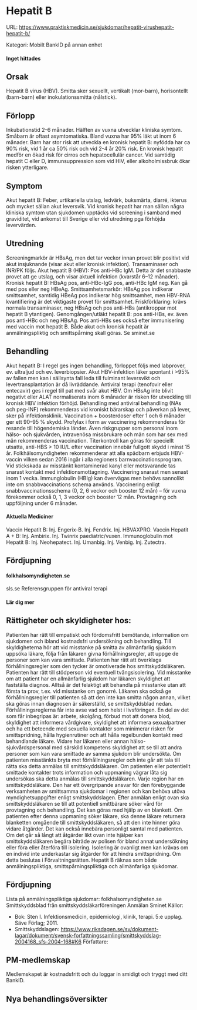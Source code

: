 # Hepatit B

URL: https://www.praktiskmedicin.se/sjukdomar/hepatit-virushepatit-hepatit-b/



Kategori: Mobilt BankID på annan enhet

#### Inget hittades

## Orsak

Hepatit B virus (HBV). Smitta sker sexuellt, vertikalt (mor-barn), horisontellt (barn-barn) eller inokulationssmitta (nålstick).

## Förlopp

Inkubationstid 2–6 månader. Hälften av vuxna utvecklar kliniska symtom. Småbarn är oftast asymtomatiska. Bland vuxna har 95% läkt ut inom 6 månader. Barn har stor risk att utveckla en kronisk hepatit B: nyfödda har ca 90% risk, vid 1 år ca 50% risk och vid 2-4 år 20% risk. En kronisk hepatit medför en ökad risk för cirros och hepatocellulär cancer. Vid samtidig hepatit C eller D, immunsuppression som vid HIV, eller alkoholmissbruk ökar risken ytterligare.

## Symptom

Akut hepatit B: Feber, urtikariella utslag, ledvärk, buksmärta, diarré, ikterus och mycket sällan akut leversvik.
Vid kronisk hepatit har man sällan några kliniska symtom utan sjukdomen upptäcks vid screening i samband med graviditet, vid ankomst till Sverige eller vid utredning pga förhöjda levervärden.

## Utredning

Screeningmarkör är HBsAg, men det tar veckor innan provet blir positivt vid akut insjuknande (visar akut eller kronisk infektion). Transaminaser och INR/PK följs.
Akut hepatit B (HBV): Pos anti-HBc IgM. Detta är det snabbaste provet att ge utslag, och visar aktuell infektion (kvarstår 6–12 månader).
Kronisk hepatit B: HBsAg pos, anti-HBc-IgG pos, anti-HBc IgM neg. Kan gå med pos eller neg HBeAg.
Smittsamhetsmarkör: HBsAg pos indikerar smittsamhet, samtidig HBeAg pos indikerar hög smittsamhet, men HBV-RNA kvantifiering är det viktigaste provet för smittsamhet.
Friskförklaring: krävs normala transaminaser, neg HBsAg och pos anti-HBs (antikroppar mot hepatit B ytantigen).
Genomgången/utläkt hepatit B: pos anti-HBs, ev. även pos anti-HBc och neg HBsAg. Pos anti-HBs ses också efter immunisering med vaccin mot hepatit B.
Både akut och kronisk hepatit är anmälningspliktig och smittspårning skall göras. Se sminet.se

## Behandling

Akut hepatit B: I regel ges ingen behandling, förloppet följs med labprover, ev. ultraljud och ev. leverbiopsier. Akut HBV-infektion läker spontant i >95% av fallen men kan i sällsynta fall leda till fulminant leversvikt och levertransplantation är då livräddande. Antiviral terapi (tenofovir eller entecavir) ges i regel till pat med svår akut HBV.
Om HBsAg inte blivit negativt eller ALAT normaliserats inom 6 månader är risken för utveckling till kronisk HBV infektion förhöjd. Behandling med antiviral behandling (NAs och peg-INF) rekommenderas vid kroniskt bärarskap och påverkan på lever, sker på infektionsklinik.
Vaccination + boosterdoser efter 1 och 6 månader ger ett 90–95 % skydd. Profylax i form av vaccinering rekommenderas för resande till högendemiska länder. Även riskgrupper som personal inom hälso- och sjukvården, intravenösa missbrukare och män som har sex med män rekommenderas vaccination. Titerkontroll kan göras för speciellt utsatta, anti-HBS > 10 IU/L efter vaccination innebär fullgott skydd i minst 15 år.
Folkhälsomyndigheten rekommenderar att alla spädbarn erbjuds HBV-vaccin vilken sedan 2016 ingår i alla regioners barnvaccinationsprogram. Vid stickskada av misstänkt kontaminerad kanyl eller motsvarande tas snarast kontakt med infektionsmottagning. Vaccinering snarast men senast inom 1 vecka. Immunglobulin (HBIg) kan övervägas men behövs sannolikt inte om snabbvaccinations schema används. Vaccinering enligt snabbvaccinationsschema (0, 2, 6 veckor och booster 12 mån) – för vuxna förekommer också 0, 1, 3 veckor och booster 12 mån. Provtagning och uppföljning under 6 månader.

#### Aktuella Mediciner

Vaccin Hepatit B: Inj. Engerix-B. Inj. Fendrix. Inj. HBVAXPRO.
Vaccin Hepatit A + B: Inj. Ambirix. Inj. Twinrix paediatric/vuxen.
Immunoglobulin mot Hepatit B: Inj. Neohepatect. Inj. Umanbig. Inj. Venbig. Inj. Zutectra.

## Fördjupning

#### folkhalsomyndigheten.se

sls.se Referensgruppen för antiviral terapi

#### Lär dig mer

## Rättigheter och skyldigheter hos:

Patienten har rätt till empatiskt och fördomsfritt bemötande, information om sjukdomen och ibland kostnadsfri undersökning och behandling. Till skyldigheterna hör att vid misstanke på smitta av allmänfarlig sjukdom uppsöka läkare, följa från läkaren givna förhållningsregler, att uppge de personer som kan vara smittade.
Patienten har rätt att överklaga förhållningsregler som den tycker är omotiverade hos smittskyddsläkaren. Patienten har rätt till stödperson vid eventuell tvångsisolering.
Vid misstanke om att patient har en allmänfarlig sjukdom har läkaren skyldighet att fastställa diagnos. Alltså är det felaktigt att behandla på misstanke utan att första ta prov, t.ex. vid misstanke om gonorré. Läkaren ska också ge förhållningsregler till patienten så att den inte kan smitta någon annan, vilket ska göras innan diagnosen är säkerställd, se smittskyddsblad nedan. Förhållningsreglerna får inte avse vad som helst i livsföringen. En del av det som får inbegripas är: arbete, skolgång, förbud mot att donera blod, skyldighet att informera vårdgivare, skyldighet att informera sexualpartner och ha ett beteende med sexuella kontakter som minimerar risken för smittspridning, hålla hygienrutiner och att hålla regelbunden kontakt med behandlande läkare.
Vidare har läkaren eller annan hälso- sjukvårdspersonal med särskild kompetens skyldighet att se till att andra personer som kan vara smittade av samma sjukdom blir undersökta. Om patienten misstänkts bryta mot förhållningsregler och inte går att tala till rätta ska detta anmälas till smittskyddsläkaren. Om patienten eller potentiellt smittade kontakter trots information och uppmaning vägrar låta sig undersökas ska detta anmälas till smittskyddsläkaren.
Varje region har en smittskyddsläkare. Den har ett övergripande ansvar för den förebyggande verksamheten av smittsamma sjukdomar i regionen och kan behöva utöva myndighetsuppgifter enligt smittskyddslagen. Efter anmälan enligt ovan ska smittskyddsläkaren se till att potentiell smittbärare söker vård för provtagning och behandling. Det kan göras med hjälp av en blankett. Om patienten efter denna uppmaning söker läkare, ska denne läkare returnera blanketten omgående till smittskyddsläkaren, så att den inte hinner göra vidare åtgärder. Det kan också innebära personligt samtal med patienten.
Om det går så långt att åtgärder likt ovan inte hjälper kan smittskyddsläkaren begära biträde av polisen för bland annat undersökning eller föra eller återföra till isolering. Isolering är ovanligt men kan krävas om en individ inte underkastar sig åtgärder för att hindra smittspridning. Om detta beslutas i Förvaltningsrätten.
Hepatit B räknas som både anmälningspliktiga, smittspårningspliktiga och allmänfarliga sjukdomar.

## Fördjupning

Lista på anmälningspliktiga sjukdomar: folkhalsomyndigheten.se
Smittskyddsblad från smittskyddsläkarföreningen
Anmälan Sminet
Källor:
- Bok: Sten I. Infektionsmedicin, epidemiologi, klinik, terapi. 5:e upplag. Säve Förlag; 2011.
- Smittskyddslagen: https://www.riksdagen.se/sv/dokument-lagar/dokument/svensk-forfattningssamling/smittskyddslag-2004168_sfs-2004-168#K6
Författare:

## PM-medlemskap

Medlemskapet är kostnadsfritt och du loggar in smidigt och tryggt med ditt BankID.

## Nya behandlingsöversikter

